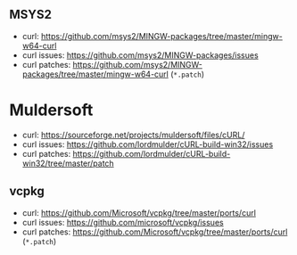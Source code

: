 ## MSYS2

- curl: https://github.com/msys2/MINGW-packages/tree/master/mingw-w64-curl
- curl issues: https://github.com/msys2/MINGW-packages/issues
- curl patches: https://github.com/msys2/MINGW-packages/tree/master/mingw-w64-curl (`*.patch`)

# Muldersoft

- curl: https://sourceforge.net/projects/muldersoft/files/cURL/
- curl issues: https://github.com/lordmulder/cURL-build-win32/issues
- curl patches: https://github.com/lordmulder/cURL-build-win32/tree/master/patch

## vcpkg

- curl: https://github.com/Microsoft/vcpkg/tree/master/ports/curl
- curl issues: https://github.com/microsoft/vcpkg/issues
- curl patches: https://github.com/Microsoft/vcpkg/tree/master/ports/curl (`*.patch`)
